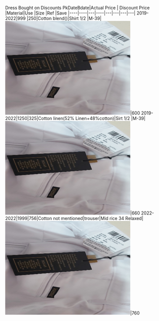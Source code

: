 Dress Bought on Discounts
PkDateBdate|Actual Price | Discount Price |Material|Use |Size |Ref |Save
|----|----|---|----|---|---|---|---|
2019-2022|999 |250|Cotton blend()|Shirt 1/2 |M-39|<img src="images/20221106_130750.jpg" width="400" height="300">|600
2019-2022|1250|325|Cotton linen(52% Linen+48%cotton)|Sirt 1/2 |M-39|<img src="images/20221106_130750.jpg" width="400" height="300">|660
2022-2022|1999|756|Cotton not mentioned|trouser|Mid rice 34 Relaxed|<img src="images/20221106_130750.jpg" width="400" height="300">|760



